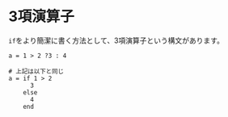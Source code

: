 # 3項演算子

`if`をより簡潔に書く方法として、3項演算子という構文があります。

```crystal
a = 1 > 2 ?3 : 4

# 上記は以下と同じ
a = if 1 > 2
      3
    else
      4
    end
```
